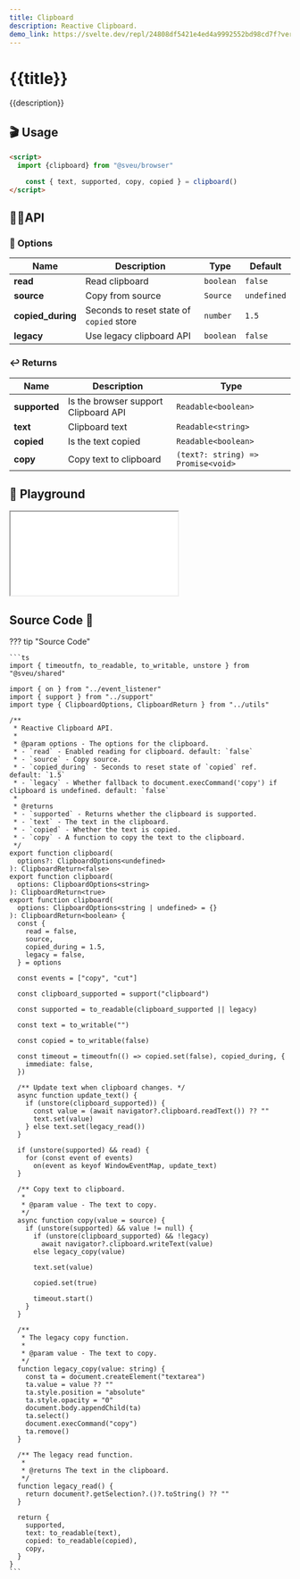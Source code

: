 ```yaml
---
title: Clipboard
description: Reactive Clipboard. 
demo_link: https://svelte.dev/repl/24808df5421e4ed4a9992552bd98cd7f?version=3.53.1
---
```


# {{title}}

{{description}}

## 🎬 Usage

```html
<script>
  import {clipboard} from "@sveu/browser"

    const { text, supported, copy, copied } = clipboard()
</script>
```

## 👩‍💻API

### 🙈 Options

| Name        | Description                          | Type                       | Default    |
| ----------- | ------------------------------------ | ---------------------------| --------   |
| **read**    | Read clipboard                       | `boolean`                  | `false`    |
| **source**  | Copy from source                     | `Source`                   | `undefined`|
| **copied_during** | Seconds to reset state of `copied` store | `number`    | `1.5`     |
| **legacy**  | Use legacy clipboard API             | `boolean`                  | `false`    |

### ↩️ Returns

| Name        | Description                                | Type                               |
| ----------- | -------------------------------------------| -----------------------------      |
| **supported** | Is the browser support Clipboard API     | `Readable<boolean>`                |
| **text**    | Clipboard text                             | `Readable<string>`                 |
| **copied**  | Is the text copied                         | `Readable<boolean>`                |
| **copy**    | Copy text to clipboard                     | `(text?: string) => Promise<void>`  |

## 🧪 Playground

<iframe class="h-120 w-full" src="{{demo_link}}"></iframe>

## Source Code 👀

??? tip "Source Code"

    ```ts
    import { timeoutfn, to_readable, to_writable, unstore } from "@sveu/shared"

    import { on } from "../event_listener"
    import { support } from "../support"
    import type { ClipboardOptions, ClipboardReturn } from "../utils"

    /**
     * Reactive Clipboard API.
     *
     * @param options - The options for the clipboard.
     * - `read` - Enabled reading for clipboard. default: `false`
     * - `source` - Copy source.
     * - `copied_during` - Seconds to reset state of `copied` ref. default: `1.5`
     * - `legacy` - Whether fallback to document.execCommand('copy') if clipboard is undefined. default: `false`
     *
     * @returns
     * - `supported` - Returns whether the clipboard is supported.
     * - `text` - The text in the clipboard.
     * - `copied` - Whether the text is copied.
     * - `copy` - A function to copy the text to the clipboard.
     */
    export function clipboard(
      options?: ClipboardOptions<undefined>
    ): ClipboardReturn<false>
    export function clipboard(
      options: ClipboardOptions<string>
    ): ClipboardReturn<true>
    export function clipboard(
      options: ClipboardOptions<string | undefined> = {}
    ): ClipboardReturn<boolean> {
      const {
        read = false,
        source,
        copied_during = 1.5,
        legacy = false,
      } = options

      const events = ["copy", "cut"]

      const clipboard_supported = support("clipboard")

      const supported = to_readable(clipboard_supported || legacy)

      const text = to_writable("")

      const copied = to_writable(false)

      const timeout = timeoutfn(() => copied.set(false), copied_during, {
        immediate: false,
      })

      /** Update text when clipboard changes. */
      async function update_text() {
        if (unstore(clipboard_supported)) {
          const value = (await navigator?.clipboard.readText()) ?? ""
          text.set(value)
        } else text.set(legacy_read())
      }

      if (unstore(supported) && read) {
        for (const event of events)
          on(event as keyof WindowEventMap, update_text)
      }

      /** Copy text to clipboard.
       *
       * @param value - The text to copy.
       */
      async function copy(value = source) {
        if (unstore(supported) && value != null) {
          if (unstore(clipboard_supported) && !legacy)
            await navigator?.clipboard.writeText(value)
          else legacy_copy(value)

          text.set(value)

          copied.set(true)

          timeout.start()
        }
      }

      /**
       * The legacy copy function.
       *
       * @param value - The text to copy.
       */
      function legacy_copy(value: string) {
        const ta = document.createElement("textarea")
        ta.value = value ?? ""
        ta.style.position = "absolute"
        ta.style.opacity = "0"
        document.body.appendChild(ta)
        ta.select()
        document.execCommand("copy")
        ta.remove()
      }

      /** The legacy read function.
       *
       * @returns The text in the clipboard.
       */
      function legacy_read() {
        return document?.getSelection?.()?.toString() ?? ""
      }

      return {
        supported,
        text: to_readable(text),
        copied: to_readable(copied),
        copy,
      }
    }
    ```
